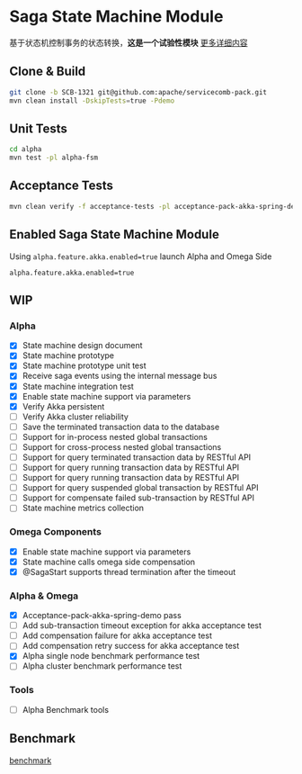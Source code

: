 # Saga State Machine Module

基于状态机控制事务的状态转换，**这是一个试验性模块**
[更多详细内容](https://github.com/apache/servicecomb-pack/blob/SCB-1321/docs/fsm/design_fsm_zh.md)

## Clone & Build

```bash
git clone -b SCB-1321 git@github.com:apache/servicecomb-pack.git
mvn clean install -DskipTests=true -Pdemo
```

## Unit Tests

```bash
cd alpha
mvn test -pl alpha-fsm 
```

## Acceptance Tests

```bash
mvn clean verify -f acceptance-tests -pl acceptance-pack-akka-spring-demo -Ddocker.useColor=true -Ddocker.showLogs
```

## Enabled Saga State Machine Module

Using `alpha.feature.akka.enabled=true` launch Alpha and Omega Side 

```properties
alpha.feature.akka.enabled=true
```

## WIP

### Alpha

- [x]  State machine design document
- [x]  State machine prototype
- [x]  State machine prototype unit test
- [x]  Receive saga events using the internal message bus
- [x]  State machine integration test
- [x]  Enable state machine support via parameters 
- [x]  Verify Akka persistent 
- [ ]  Verify Akka cluster reliability
- [ ]  Save the terminated transaction data to the database
- [ ]  Support for in-process nested global transactions
- [ ]  Support for cross-process nested global transactions
- [ ]  Support for query terminated transaction data by RESTful API
- [ ]  Support for query running transaction data by RESTful API
- [ ]  Support for query running transaction data by RESTful API
- [ ]  Support for query suspended global transaction by RESTful API
- [ ]  Support for compensate failed sub-transaction by RESTful API
- [ ]  State machine metrics collection

### Omega Components
- [x]  Enable state machine support via parameters
- [x]  State machine calls omega side compensation
- [x]  @SagaStart supports thread termination after the timeout

### Alpha & Omega
- [x]  Acceptance-pack-akka-spring-demo pass
- [ ]  Add sub-transaction timeout exception for akka acceptance test
- [ ]  Add compensation failure for akka acceptance test
- [ ]  Add compensation retry success for akka acceptance test 
- [x]  Alpha single node benchmark performance test
- [ ]  Alpha cluster benchmark performance test

### Tools
- [ ]  Alpha Benchmark tools

## Benchmark

[benchmark](Benchmark.md)